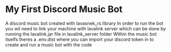 # My First Discord Music Bot
A discord music bot created with lavasnek_rs library
In order to run the bot you wil need to link your machine with lavalink server which can be done by running the lavalink.jar file in lavalink_server folder
Within the music bot itselfs theres a .env.dist where you can import your discord token in to create and run a music bot with the code
